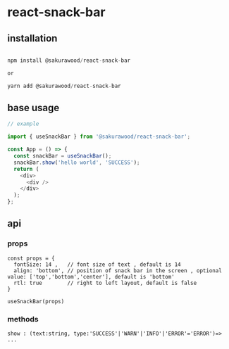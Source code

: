 # react-snack-bar

## installation

```javascript

npm install @sakurawood/react-snack-bar

or

yarn add @sakurawood/react-snack-bar

```

## base usage

```javascript
// example

import { useSnackBar } from '@sakurawood/react-snack-bar';

const App = () => {
  const snackBar = useSnackBar();
  snackBar.show('hello world', 'SUCCESS');
  return (
    <div>
      <div />
    </div>
  );
};
```

## api

### props

```
const props = {
  fontSize: 14 ,   // font size of text , default is 14
  align: 'bottom', // position of snack bar in the screen , optional value: ['top','bottom','center'], default is 'bottom'
  rtl: true        // right to left layout, default is false
}

useSnackBar(props)

```

### methods

```
show : (text:string, type:'SUCCESS'|'WARN'|'INFO'|'ERROR'='ERROR')=> ...

```
